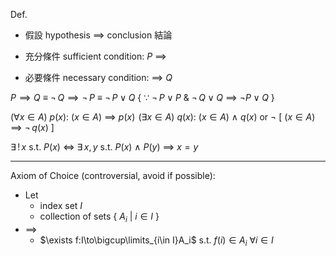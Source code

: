 
Def.
- 假設 hypothesis $\implies$ conclusion 結論
	
- 充分條件 sufficient condition: $P$ $\implies$ 
- 必要條件 necessary condition:    $\implies$ $Q$

$P\implies Q$
$\equiv$ $\neg\, Q\implies \neg\, P$
$\equiv$ $\neg\, P\lor Q$       { $\because$ $\neg\, P\lor P$ & $\neg\, Q\lor Q$ $\implies$ $\neg P\lor Q$ }

($\forall x\in A$) $p(x)$:  ($x\in A$) $\implies$ $p(x)\!$ 
($\exists x\in A$) $q(x)$:  ($x\in A$) $\land$ $q(x)$     or  $\neg$ $[$ ($x\in A$) $\implies$ $\neg\,q(x)$ $]$

$\exists\,!\,x$  s.t. $P(x)$  $\iff$  $\exists\,x,\,y$  s.t. $P(x)$ $\land$ $P(y)$ $\implies$ $x=y$


---

Axiom of Choice (controversial, avoid if possible):
- Let
	- index set $I$
	- collection of sets { $A_i$ | $i\in I$ }
- $\implies$
	- $\exists f:I\to\bigcup\limits_{i\in I}A_i$  s.t. $f(i)\in A_i$  $\forall i\in I$